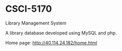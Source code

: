 # CSCI-5170
Library Management System

A library database developed using MySQL and php.

Home page: http://40.114.24.182/home.html
